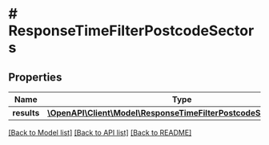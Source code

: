 # # ResponseTimeFilterPostcodeSectors

## Properties

Name | Type | Description | Notes
------------ | ------------- | ------------- | -------------
**results** | [**\OpenAPI\Client\Model\ResponseTimeFilterPostcodeSectorsResult[]**](ResponseTimeFilterPostcodeSectorsResult.md) |  |

[[Back to Model list]](../../README.md#models) [[Back to API list]](../../README.md#endpoints) [[Back to README]](../../README.md)
